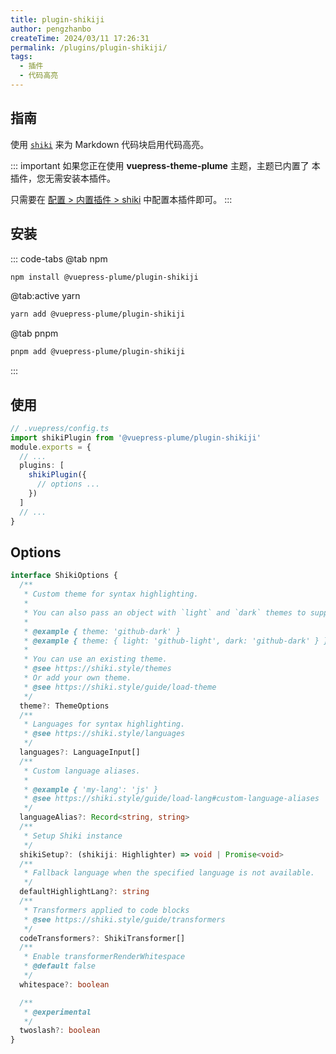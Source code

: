 ```yaml
---
title: plugin-shikiji
author: pengzhanbo
createTime: 2024/03/11 17:26:31
permalink: /plugins/plugin-shikiji/
tags:
  - 插件
  - 代码高亮
---
```


## 指南

使用 [`shiki`](https://shiki.style) 来为 Markdown 代码块启用代码高亮。

::: important
如果您正在使用 **vuepress-theme-plume** 主题，主题已内置了 本插件，您无需安装本插件。

只需要在 [配置 > 内置插件 > shiki](../theme/config/plugins/代码高亮.md) 中配置本插件即可。
:::

## 安装

::: code-tabs
@tab  npm

``` sh
npm install @vuepress-plume/plugin-shikiji
```

@tab:active yarn

``` sh
yarn add @vuepress-plume/plugin-shikiji
```

@tab pnpm

``` sh
pnpm add @vuepress-plume/plugin-shikiji
```

:::

## 使用

```ts
// .vuepress/config.ts
import shikiPlugin from '@vuepress-plume/plugin-shikiji'
module.exports = {
  // ...
  plugins: [
    shikiPlugin({
      // options ...
    })
  ]
  // ...
}
```

## Options

```ts
interface ShikiOptions {
  /**
   * Custom theme for syntax highlighting.
   *
   * You can also pass an object with `light` and `dark` themes to support dual themes.
   *
   * @example { theme: 'github-dark' }
   * @example { theme: { light: 'github-light', dark: 'github-dark' } }
   *
   * You can use an existing theme.
   * @see https://shiki.style/themes
   * Or add your own theme.
   * @see https://shiki.style/guide/load-theme
   */
  theme?: ThemeOptions
  /**
   * Languages for syntax highlighting.
   * @see https://shiki.style/languages
   */
  languages?: LanguageInput[]
  /**
   * Custom language aliases.
   *
   * @example { 'my-lang': 'js' }
   * @see https://shiki.style/guide/load-lang#custom-language-aliases
   */
  languageAlias?: Record<string, string>
  /**
   * Setup Shiki instance
   */
  shikiSetup?: (shikiji: Highlighter) => void | Promise<void>
  /**
   * Fallback language when the specified language is not available.
   */
  defaultHighlightLang?: string
  /**
   * Transformers applied to code blocks
   * @see https://shiki.style/guide/transformers
   */
  codeTransformers?: ShikiTransformer[]
  /**
   * Enable transformerRenderWhitespace
   * @default false
   */
  whitespace?: boolean

  /**
   * @experimental
   */
  twoslash?: boolean
}
```
